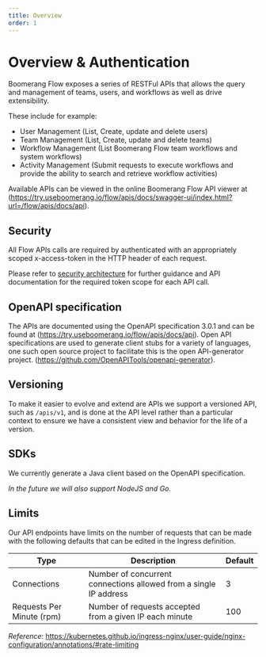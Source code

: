 ```yaml
---
title: Overview
order: 1
---
```


# Overview & Authentication

Boomerang Flow exposes a series of RESTFul APIs that allows the query and management of teams, users, and workflows as well as drive extensibility.

These include for example:

- User Management (List, Create, update and delete users)
- Team Management (List, Create, update and delete teams)
- Workflow Management (List Boomerang Flow team workflows and system workflows)
- Activity Management (Submit requests to execute workflows and provide the ability to search and retrieve workflow activities)

Available APIs can be viewed in the online Boomerang Flow API viewer at (https://try.useboomerang.io/flow/apis/docs/swagger-ui/index.html?url=/flow/apis/docs/api).

## Security

All Flow APIs calls are required by authenticated with an appropriately scoped x-access-token in the HTTP header of each request.

Please refer to [security architecture](../architecture/security#tokens) for further guidance and API documentation for the required token scope for each API call.

## OpenAPI specification

The APIs are documented using the OpenAPI specification 3.0.1 and can be found at (https://try.useboomerang.io/flow/apis/docs/api). Open API specifications are used to generate client stubs for a variety of languages, one such open source project to facilitate this is the open API-generator project. (https://github.com/OpenAPITools/openapi-generator).

## Versioning

To make it easier to evolve and extend are APIs we support a versioned API, such as `/apis/v1`, and is done at the API level rather than a particular context to ensure we have a consistent view and behavior for the life of a version.

## SDKs

We currently generate a Java client based on the OpenAPI specification.

_In the future we will also support NodeJS and Go._

## Limits

Our API endpoints have limits on the number of requests that can be made with the following defaults that can be edited in the Ingress definition.

| Type                      | Description                                                       | Default |
| ------------------------- | ----------------------------------------------------------------- | ------- |
| Connections               | Number of concurrent connections allowed from a single IP address | 3       |
| Requests Per Minute (rpm) | Number of requests accepted from a given IP each minute           | 100     |

_Reference_: https://kubernetes.github.io/ingress-nginx/user-guide/nginx-configuration/annotations/#rate-limiting
